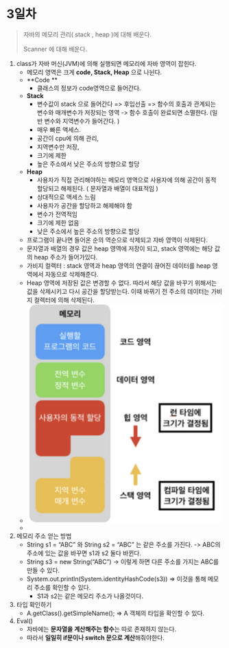 # 3일차

> 자바의 메모리 관리( stack , heap )에 대해 배운다.
>
> Scanner 에 대해 배운다. 



1. class가 자바 머신(JVM)에 의해 실행되면 메모리에 자바 영역이 잡힌다. 
   + 메모리 영역은 크게 **code, Stack, Heap** 으로 나뉜다. 
   + **Code **
     + 클래스의 정보가 code영역으로 들어간다. 
   + **Stack**
     + 변수값이 stack 으로 들어간다 => 후입선출 => 함수의 호출과 관계되는 변수와 매개변수가 저장되는 영역 -> 함수 호출이 완료되면 소멸한다. (일반 변수와 지역변수가 들어간다. )
     + 매우 빠른 액세스. 
     + 공간이 cpu에 의해 관리, 
     + 지역변수만 저장,
     + 크기에 제한 
     + 높은 주소에서 낮은 주소의 방향으로 할당 
   + **Heap**
     + 사용자가 직접 관리해야하는 메모리 영역으로 사용자에 의해 공간이 동적 할당되고 해제된다. ( 문자열과 배열이 대표적임 )
     + 상대적으로 액세스 느림
     + 사용자가 공간을 할당하고 해제해야 함 
     + 변수가 전역적임 
     + 크기에 제한 없음
     + 낮은 주소에서 높은 주소의 방향으로 할당 
   + 프로그램이 끝나면 들어온 순의 역순으로 삭제되고 자바 영역이 삭제된다. 
   + 문자열과 배열의 경우 값은 heap 영역에 저장이 되고, stack 영역에는 해당 값의 heap 주소가 들어가있다. 
   + 가비지 컬랙터 : stack 영역과 heap 영역의 연결이 끊어진 데이터를 heap 영역에서 자동으로 삭제해준다. 
   + Heap 영역에 저장된 값은 변경할 수 없다. 따라서 해당 값을 바꾸기 위해서는 값을 삭제시키고 다시 공간을 할당받는다. 이때 바뀌기 전 주소의 데이터는 가비지 컬렉터에 의해 삭제된다. 
   + ![memory_stack_heap](../../images/memory_heap_stack.png)
   + 
2. 메모리 주소 얻는 방법
   + String s1 = “ABC”  와 String s2 = “ABC” 는 같은 주소를 가진다. -> ABC의 주소에 있는 값을 바꾸면 s1과 s2 둘다 바뀐다. 
   + String s3 = new String(“ABC”) -> 이렇게 하면 다른 주소를 가지는 ABC를 만들 수 있다. 
   + System.out.println(System.identityHashCode(s3)) => 이것을 통해 메모리 주소를 확인할 수 있다. 
     + S1과 s2는 같은 메모리 주소가 나올것이다. 
3. 타입 확인하기
   + A.getClass().getSimpleName(); => A 객체의 타입을 확인할 수 있다. 
4. Eval() 
   + 자바에는 **문자열을 계산해주는 함수**는 따로 존재하지 않는다. 
   + 따라서 **일일히 if문이나 switch 문으로 계산**해줘야한다. 